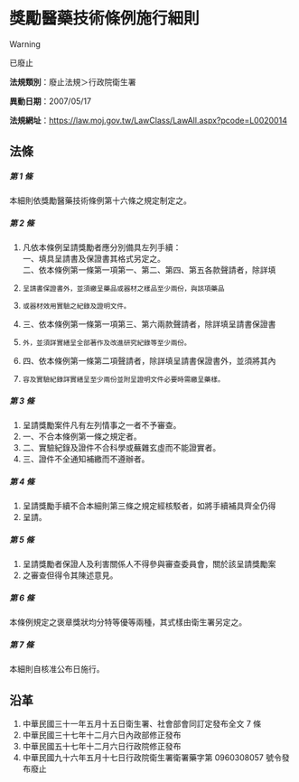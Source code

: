 # 獎勵醫藥技術條例施行細則


> [!WARNING]
> 已廢止


**法規類別**：廢止法規＞行政院衛生署

**異動日期**：2007/05/17  

**法規網址**：https://law.moj.gov.tw/LawClass/LawAll.aspx?pcode=L0020014



## 法條
##### 第 1 條
本細則依獎勵醫藥技術條例第十六條之規定制定之。

##### 第 2 條
1. 凡依本條例呈請獎勵者應分別備具左列手續：  
一、填具呈請書及保證書其格式另定之。  
二、依本條例第一條第一項第一、第二、第四、第五各款聲請者，除詳填
1.     呈請書保證書外，並須繳呈藥品或器材之樣品至少兩份，與該項藥品
1.     或器材效用實驗之紀錄及證明文件。
1. 三、依本條例第一條第一項第三、第六兩款聲請者，除詳填呈請書保證書
1.     外，並須詳實繕呈全部著作及改進研究紀錄等至少兩份。
1. 四、依本條例第一條第二項聲請者，除詳填呈請書保證書外，並須將其內
1.     容及實驗紀錄詳實繕呈至少兩份並附呈證明文件必要時需繳呈藥樣。

##### 第 3 條
1. 呈請獎勵案件凡有左列情事之一者不予審查。
1. 一、不合本條例第一條之規定者。
1. 二、實驗紀錄及證件不合科學或蕪雜玄虛而不能證實者。
1. 三、證件不全通知補繳而不遵辦者。

##### 第 4 條
1. 呈請獎勵手續不合本細則第三條之規定經核駁者，如將手續補具齊全仍得
1. 呈請。

##### 第 5 條
1. 呈請獎勵者保證人及利害關係人不得參與審查委員會，關於該呈請獎勵案
1. 之審查但得令其陳述意見。

##### 第 6 條
本條例規定之褒章獎狀均分特等優等兩種，其式樣由衛生署另定之。

##### 第 7 條
本細則自核准公布日施行。

## 沿革
1. 中華民國三十一年五月十五日衛生署、社會部會同訂定發布全文 7 條
1. 中華民國三十七年十二月六日內政部修正發布
1. 中華民國五十七年十二月六日行政院修正發布
1. 中華民國九十六年五月十七日行政院衛生署衛署藥字第 0960308057 號令發布廢止
